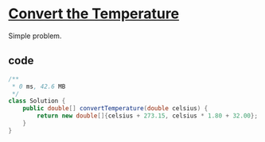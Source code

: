 # [Convert the Temperature](https://leetcode.com/problems/convert-the-temperature/)

Simple problem.

## code

```java
/**
 * 0 ms, 42.6 MB
 */
class Solution {
    public double[] convertTemperature(double celsius) {
        return new double[]{celsius + 273.15, celsius * 1.80 + 32.00};
    }
}
```
